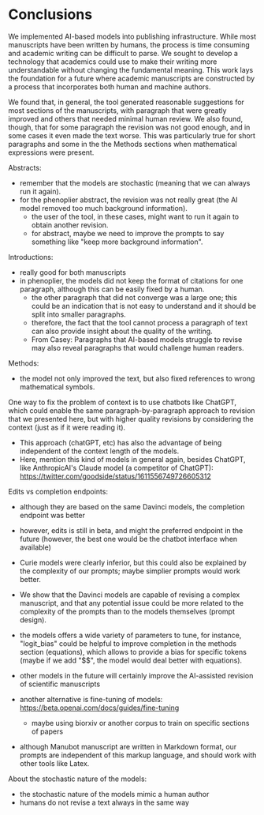 # Conclusions

We implemented AI-based models into publishing infrastructure.
While most manuscripts have been written by humans, the process is time consuming and academic writing can be difficult to parse.
We sought to develop a technology that academics could use to make their writing more understandable without changing the fundamental meaning.
This work lays the foundation for a future where academic manuscripts are constructed by a process that incorporates both human and machine authors.


We found that, in general, the tool generated reasonable suggestions for most sections of the manuscripts, with paragraph that were greatly improved and others that needed minimal human review.
We also found, though, that for some paragraph the revision was not good enough, and in some cases it even made the text worse.
This was particularly true for short paragraphs and some in the the Methods sections when mathematical expressions were present.

Abstracts:

  - remember that the models are stochastic (meaning that we can always run it again).
  - for the phenoplier abstract, the revision was not really great (the AI model removed too much background information).
    - the user of the tool, in these cases, might want to run it again to obtain another revision.
    - for abstract, maybe we need to improve the prompts to say something like "keep more background information".


Introductions:

  - really good for both manuscripts
  - in phenoplier, the models did not keep the format of citations for one paragraph, although this can be easily fixed by a human.
    - the other paragraph that did not converge was a large one; this could be an indication that is not easy to understand and it should be split into smaller paragraphs.
    - therefore, the fact that the tool cannot process a paragraph of text can also provide insight about the quality of the writing.
    - From Casey: Paragraphs that AI-based models struggle to revise may also reveal paragraphs that would challenge human readers.


Methods:
  - the model not only improved the text, but also fixed references to wrong mathematical symbols.


One way to fix the problem of context is to use chatbots like ChatGPT, which could enable the same paragraph-by-paragraph approach to revision that we presented here, but with higher quality revisions by considering the context (just as if it were reading it).
  - This approach (chatGPT, etc) has also the advantage of being independent of the context length of the models.
  - Here, mention this kind of models in general again, besides ChatGPT, like AnthropicAI's Claude model (a competitor of ChatGPT): https://twitter.com/goodside/status/1611556749726605312


Edits vs completion endpoints:
  - although they are based on the same Davinci models, the completion endpoint was better
  - however, edits is still in beta, and might the preferred endpoint in the future (however, the best one would be the chatbot interface when available)
  - Curie models were clearly inferior, but this could also be explained by the complexity of our prompts; maybe simplier prompts would work better.
  - We show that the Davinci models are capable of revising a complex manuscript, and that any potential issue could be more related to the complexity of the prompts than to the models themselves (prompt design).


- the models offers a wide variety of parameters to tune, for instance, "logit_bias" could be helpful to improve completion in the methods section (equations), which allows to provide a bias for specific tokens (maybe if we add "$$", the model would deal better with equations).
- other models in the future will certainly improve the AI-assisted revision of scientific manuscripts
- another alternative is fine-tuning of models: https://beta.openai.com/docs/guides/fine-tuning
    - maybe using biorxiv or another corpus to train on specific sections of papers

- although Manubot manuscript are written in Markdown format, our prompts are independent of this markup language, and should work with other tools like Latex.


About the stochastic nature of the models:
  - the stochastic nature of the models mimic a human author
  - humans do not revise a text always in the same way
